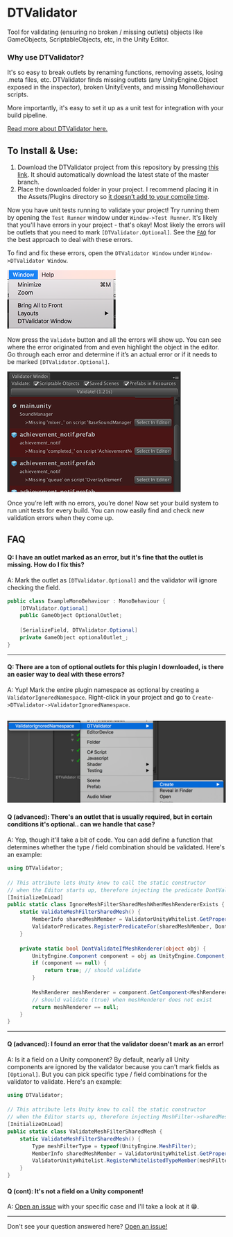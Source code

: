 # DTValidator
Tool for validating (ensuring no broken / missing outlets) objects like GameObjects, ScriptableObjects, etc, in the Unity Editor.

### Why use DTValidator?
It's so easy to break outlets by renaming functions, removing assets, losing .meta files, etc. DTValidator finds missing outlets (any UnityEngine.Object exposed in the inspector), broken UnityEvents, and missing MonoBehaviour scripts.

More importantly, it's easy to set it up as a unit test for integration with your build pipeline.

[Read more about DTValidator here.](https://medium.com/@darrentsung/goodbye-missingreferenceexception-automated-validation-on-unity-projects-38bbb2fc7a1a)

## To Install & Use:
1. Download the DTValidator project from this repository by pressing [this link](https://github.com/DarrenTsung/DTValidator/archive/master.zip). It should automatically download the latest state of the master branch.
2. Place the downloaded folder in your project. I recommend placing it in the Assets/Plugins directory so [it doesn’t add to your compile time](https://medium.com/@darrentsung/the-clocks-ticking-how-to-optimize-compile-time-in-unity-45d1f200572b). 

Now you have unit tests running to validate your project! Try running them by opening the `Test Runner` window under `Window->Test Runner`. It's likely that you'll have errors in your project - that's okay! Most likely the errors will be outlets that you need to mark `[DTValidator.Optional]`. See the  [`FAQ`](#faq) for the best approach to deal with these errors.

To find and fix these errors, open the `DTValidator Window` under `Window->DTValidator Window`.

![DTValidator Window Menu Item](./Images/DTValidatorWindowMenuItem.png)

Now press the `Validate` button and all the errors will show up. You can see where the error originated from and even highlight the object in the editor. Go through each error and determine if it’s an actual error or if it needs to be marked `[DTValidator.Optional]`.

![Image of Errors in DTValidator Window](./Images/ErrorsInDTValidatorWindow.png)

Once you’re left with no errors, you’re done! Now set your build system to run unit tests for every build. You can now easily find and check new validation errors when they come up.

## FAQ

#### Q: I have an outlet marked as an error, but it's fine that the outlet is missing. How do I fix this?

A: Mark the outlet as `[DTValidator.Optional]` and the validator will ignore checking the field.

``` csharp
public class ExampleMonoBehaviour : MonoBehaviour {
	[DTValidator.Optional]
	public GameObject OptionalOutlet;

	[SerializeField, DTValidator.Optional]
	private GameObject optionalOutlet_;
}
```
---
#### Q: There are a ton of optional outlets for this plugin I downloaded, is there an easier way to deal with these errors?

A: Yup! Mark the entire plugin namespace as optional by creating a `ValidatorIgnoredNamespace`. Right-click in your project and go to `Create->DTValidator->ValidatorIgnoredNamespace`.

![Create a ValidatorIgnoredNamespace](./Images/CreateValidatorIgnoredNamespace.png)
---
#### Q (advanced): There's an outlet that is usually required, but in certain conditions it's optional.. can we handle that case?

A: Yep, though it'll take a bit of code. You can add define a function that determines whether the type / field combination should be validated. Here's an example:

``` csharp
using DTValidator;

// This attribute lets Unity know to call the static constructor
// when the Editor starts up, therefore injecting the predicate DontValidateIfMeshRenderer
[InitializeOnLoad]
public static class IgnoreMeshFilterSharedMeshWhenMeshRendererExists {
	static ValidateMeshFilterSharedMesh() {
		MemberInfo sharedMeshMember = ValidatorUnityWhitelist.GetPropertyFrom(typeof(UnityEngine.MeshFilter), "sharedMesh");
		ValidatorPredicates.RegisterPredicateFor(sharedMeshMember, DontValidateIfMeshRenderer);
	}

	private static bool DontValidateIfMeshRenderer(object obj) {
		UnityEngine.Component component = obj as UnityEngine.Component;
		if (component == null) {
			return true; // should validate
		}

		MeshRenderer meshRenderer = component.GetComponent<MeshRenderer>();
		// should validate (true) when meshRenderer does not exist
		return meshRenderer == null;
	}
}
```

---
#### Q (advanced): I found an error that the validator doesn't mark as an error!

A: Is it a field on a Unity component? By default, nearly all Unity components are ignored by the validator because you can't mark fields as `[Optional]`. But you can pick specific type / field combinations for the validator to validate. Here's an example:

``` csharp
using DTValidator;

// This attribute lets Unity know to call the static constructor
// when the Editor starts up, therefore injecting MeshFilter->sharedMesh to be validated
[InitializeOnLoad]
public static class ValidateMeshFilterSharedMesh {
	static ValidateMeshFilterSharedMesh() {
		Type meshFilterType = typeof(UnityEngine.MeshFilter);
		MemberInfo sharedMeshMember = ValidatorUnityWhitelist.GetPropertyFrom(meshFilterType, "sharedMesh");
		ValidatorUnityWhitelist.RegisterWhitelistedTypeMember(meshFilterType, sharedMeshMember);
	}
}
```

#### Q (cont): It's not a field on a Unity component!
A: [Open an issue](https://github.com/DarrenTsung/DTValidator/issues) with your specific case and I'll take a look at it :grin:.

---

Don't see your question answered here? [Open an issue!](https://github.com/DarrenTsung/DTValidator/issues)
